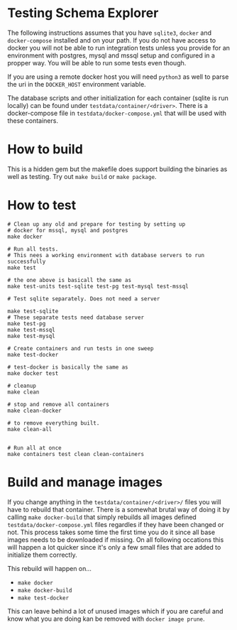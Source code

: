Testing Schema Explorer
=======================
The following instructions assumes that you have `sqlite3`, `docker` 
and `docker-compose` installed and on your path. 
If you do not have access to docker you will not be able to run 
integration tests unless you provide for an environment with postgres, mysql
and mssql setup and configured in a propper way. You will be able to run some
tests even though.

If you are using a remote docker host you will
need `python3` as well to parse the uri in the `DOCKER_HOST` environment 
variable.

The database scripts and other initialization for each container (sqlite 
is run locally) can be found under `testdata/container/<driver>`.
There is a docker-compose file in `testdata/docker-compose.yml` that will be
used with these containers.

# How to build
This is a hidden gem but the makefile does support building the binaries
as well as testing.
Try out `make build` or `make package`.


# How to test
```shell
# Clean up any old and prepare for testing by setting up 
# docker for mssql, mysql and postgres
make docker

# Run all tests. 
# This nees a working environment with database servers to run successfully
make test

# the one above is basicall the same as
make test-units test-sqlite test-pg test-mysql test-mssql

# Test sqlite separately. Does not need a server

make test-sqlite
# These separate tests need database server
make test-pg
make test-mssql
make test-mysql

# Create containers and run tests in one sweep
make test-docker

# test-docker is basically the same as
make docker test

# cleanup
make clean

# stop and remove all containers
make clean-docker

# to remove everything built.
make clean-all


# Run all at once
make containers test clean clean-containers
```

# Build and manage images
If you change anything in the `testdata/container/<driver>/` files you will have
to rebuild that container.
There is a somewhat brutal way of doing it by calling `make docker-build`
that simply rebuilds all images defined `testdata/docker-compose.yml` files
regardles if they have been changed or not.
This process takes some time the first time you do it since all base images
needs to be downloaded if missing.
On all following occations this will happen a lot quicker since it's only
a few small files that are added to initialize them correctly.

This rebuild will happen on...
* `make docker`
* `make docker-build`
* `make test-docker`

This can leave behind a lot of unused images which if you are careful and
know what you are doing kan be removed with `docker image prune`.
